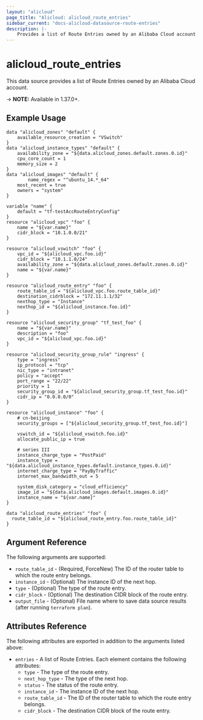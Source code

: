 ```yaml
---
layout: "alicloud"
page_title: "Alicloud: alicloud_route_entries"
sidebar_current: "docs-alicloud-datasource-route-entries"
description: |-
    Provides a list of Route Entries owned by an Alibaba Cloud account.
---
```


# alicloud\_route\_entries

This data source provides a list of Route Entries owned by an Alibaba Cloud account.

-> **NOTE:** Available in 1.37.0+.

## Example Usage

```
data "alicloud_zones" "default" {
	available_resource_creation = "VSwitch"
}
data "alicloud_instance_types" "default" {
 	availability_zone = "${data.alicloud_zones.default.zones.0.id}"
	cpu_core_count = 1
	memory_size = 2
}
data "alicloud_images" "default" {
        name_regex = "^ubuntu_14.*_64"
	most_recent = true
	owners = "system"
}

variable "name" {
	default = "tf-testAccRouteEntryConfig"
}
resource "alicloud_vpc" "foo" {
	name = "${var.name}"
	cidr_block = "10.1.0.0/21"
}

resource "alicloud_vswitch" "foo" {
	vpc_id = "${alicloud_vpc.foo.id}"
	cidr_block = "10.1.1.0/24"
	availability_zone = "${data.alicloud_zones.default.zones.0.id}"
	name = "${var.name}"
}

resource "alicloud_route_entry" "foo" {
	route_table_id = "${alicloud_vpc.foo.route_table_id}"
	destination_cidrblock = "172.11.1.1/32"
	nexthop_type = "Instance"
	nexthop_id = "${alicloud_instance.foo.id}"
}

resource "alicloud_security_group" "tf_test_foo" {
	name = "${var.name}"
	description = "foo"
	vpc_id = "${alicloud_vpc.foo.id}"
}

resource "alicloud_security_group_rule" "ingress" {
	type = "ingress"
	ip_protocol = "tcp"
	nic_type = "intranet"
	policy = "accept"
	port_range = "22/22"
	priority = 1
	security_group_id = "${alicloud_security_group.tf_test_foo.id}"
	cidr_ip = "0.0.0.0/0"
}

resource "alicloud_instance" "foo" {
	# cn-beijing
	security_groups = ["${alicloud_security_group.tf_test_foo.id}"]

	vswitch_id = "${alicloud_vswitch.foo.id}"
	allocate_public_ip = true

	# series III
	instance_charge_type = "PostPaid"
	instance_type = "${data.alicloud_instance_types.default.instance_types.0.id}"
	internet_charge_type = "PayByTraffic"
	internet_max_bandwidth_out = 5

	system_disk_category = "cloud_efficiency"
	image_id = "${data.alicloud_images.default.images.0.id}"
	instance_name = "${var.name}"
}

data "alicloud_route_entries" "foo" {
  route_table_id = "${alicloud_route_entry.foo.route_table_id}"
}

```

## Argument Reference

The following arguments are supported:

* `route_table_id` - (Required, ForceNew) The ID of the router table to which the route entry belongs.
* `instance_id` - (Optional) The instance ID of the next hop.
* `type` - (Optional) The type of the route entry.
* `cidr_block` - (Optional) The destination CIDR block of the route entry.
* `output_file` - (Optional) File name where to save data source results (after running `terraform plan`).

## Attributes Reference

The following attributes are exported in addition to the arguments listed above:

* `entries` - A list of Route Entries. Each element contains the following attributes:
  * `type` - The type of the route entry.
  * `next_hop_type` - The type of the next hop.
  * `status` - The status of the route entry.
  * `instance_id` - The instance ID of the next hop.
  * `route_table_id` - The ID of the router table to which the route entry belongs.
  * `cidr_block` - The destination CIDR block of the route entry.

